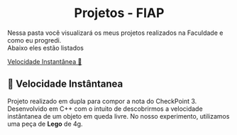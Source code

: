 <h1 align="center">Projetos -  FIAP</h1>
<p>Nessa pasta você visualizará os meus projetos realizados na Faculdade e como eu progredi.<br>
Abaixo eles estão listados</p>
<p align="left">
  <a href="#-Velocidade Instantânea">Velocidade Instantânea 📏</a>&nbsp;&nbsp;&nbsp;
</p>

## 📏 Velocidade Instântanea
Projeto realizado em dupla para compor a nota do CheckPoint 3. Desenvolvido em C++ com o intuito de descobrirmos a velocidade instântanea de um objeto em queda livre. No nosso experimento, utilizamos uma peça de <b>Lego</b> de 4g.